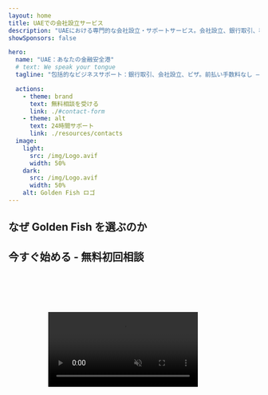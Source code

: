 ```yaml
---
layout: home
title: UAEでの会社設立サービス
description: "UAEにおける専門的な会社設立・サポートサービス。会社設立、銀行取引、税務、法務、ビザソリューション。あなたのビジネスの夢を実現します。"
showSponsors: false

hero:
  name: "UAE：あなたの金融安全港"
  # text: We speak your tongue
  tagline: "包括的なビジネスサポート：銀行取引、会社設立、ビザ。前払い手数料なし – 承認後のみ支払い。"

  actions:
    - theme: brand
      text: 無料相談を受ける
      link: ./#contact-form
    - theme: alt
      text: 24時間サポート
      link: ./resources/contacts
  image:
    light:
      src: /img/Logo.avif
      width: 50%
    dark:
      src: /img/Logo.avif
      width: 50%
    alt: Golden Fish ロゴ
---
```


<FeatureCards :features="[
  {
    title: '銀行口座開設',
    details: 'UAEの信頼できる銀行で、ビジネスまたは個人の銀行口座を簡単に開設。',
    items: [
      '法人口座開設の承認を保証',
      '90%の成功率',
      '**前払い手数料なし** - 承認後のみ支払い',
    ],
    linkText: '詳細を見る',
    link: './uae-business/offer/banking/',
    icon: {
      light: '/img/iStock-2153786564.avif',
      dark: '/img/iStock-2166793628.avif',
      alt: '銀行サービス'
    }
  },
  {
    title: 'Golden Visa & 居住権',
    details: 'スムーズな申請プロセスで長期居住のためのUAE **Golden Visa** を取得。',
    items: [
      '**6ヶ月ごとのUAE入国が不要**',
      '98%の成功率',
      '**前払い手数料なし** - 承認後のみ支払い',
    ],
    linkText: '詳細を見る',
    link: './uae-business/offer/golden-visa/',
    icon: {
      light: '/img/iStock-1312241253.avif',
      dark: '/img/ILONMASKID.webp',
      alt: 'ビザサービス'
    }
  },
  {
    title: '会社設立ガイド',
    details: 'Free Zone、オフショア、Mainland、支店での会社設立の完全ガイド。',
    items: [
      'Free ZoneとMainlandで**100%外国人所有**が可能',
      '低税率 - 法人税9%のみ',
      '為替管理なし - 簡単な資本送金',
    ],
    linkText: '詳細を見る',
    link: './uae-business/company-registration/overview',
    icon: {
      light: '/img/iStock-2051326997.avif',
      dark: '/img/iStock-1448478309.jpg',
      alt: '会社設立ガイド'
    }
  },
]" />

<FeatureCards :features="[
  {
    title: 'コンプライアンスサービス',
    details: '当社の専門家が、ESRレポートやUBO申告を含むUAEの複雑な規制要件をサポートします。',
    items: [],
    linkText: '詳細を見る',
    link: './uae-business/company-registration/ubo',
    icon: {
      light: '/img/iStock-1299393716.avif',
      dark: '/img/iStock-2149731304.avif',
      alt: 'コンプライアンスサービス'
    }
  },
  {
    title: '法人税・付加価値税',
    details: '連邦税務局（FTA）への法人税・付加価値税の義務を確実に遵守するための専門的なアドバイス。',
    items: [],
    linkText: '詳細を見る',
    link: './uae-business/company-registration/accounting-legal',
    icon: {
      light: '/img/iStock-1018285934.avif',
      dark: '/img/iStock-584576538.avif',
      alt: '税務サービス'
    }
  },
  {
    title: '法務サービス',
    details: '法務チームがM&A、企業再編、資金調達、紛争解決に関するUAEの法律についてアドバイスを提供。',
    items: [],
    linkText: '詳細を見る',
    link: './uae-business/company-registration/Protect-Your-Business',
    icon: {
      light: '/img/iStock-650045508.avif',
      dark: '/img/iStock-1498627598.avif',
      alt: '法務サービス'
    }
  },
  {
    title: '会計・給与計算',
    details: '当社の会計士が、採用コストを削減しながら、帳簿記帳、照合、給与計算、監査サポートを提供します。',
    items: [],
    linkText: '詳細を見る',
    link: './resources/contacts',
    icon: {
      light: '/img/iStock-1022793868.avif',
      dark: '/img/iStock-1320130292.jpg',
      alt: '会計サービス'
    }
  },
]" />

## なぜ Golden Fish を選ぶのか

<BenefitsList :features="[
{
 icon: '💰',
 title: '成功報酬制',
 text: '**前払い手数料なし - 承認後のみ支払い。** 隠れた費用のない完全な透明性。'
},
{
 icon: '🔄',
 title: '複数のソリューション',
 text: '国内外の銀行へのアクセス。主要な申請が却下された場合の代替オプション。'
},
{
 icon: '🏦',
 title: '銀行との関係',
 text: 'UAEおよび国際的な主要銀行との強力なパートナーシップ。承認の可能性を最大化するための複数の銀行への申請。'
},
{
 icon: '📊',
 title: '完全なマネジメント',
 text: '書類作成から口座開設まで一貫したサポート、週次の進捗報告、銀行との直接的なコミュニケーション。'
},
{
 icon: '📝',
 title: 'プロフェッショナルな書類作成',
 text: '当社のチームが包括的なビジネスプランを作成し、すべてのコンプライアンス文書を処理します。'
},
{
 icon: '🤝',
 title: '継続的なサポート',
 text: '口座開設後も、銀行業務とコンプライアンス要件に関する継続的なサポートを提供。'
}
]" />

## 今すぐ始める - 無料初回相談

<div id="contact-form"></div>

<!-- <ContactForm
 mediaUrl="/img/iStock-2185906461.mp4"
 redirectUrl="../../company-registration/banking"
 selectLabel="どのようなサポートが必要ですか？ *"
 selectPlaceholder="サービスタイプを選択"
 messagePlaceholder="ご要望の概要をご記入ください"
 :selectOptions="[
   '🏦 法人銀行口座開設',
   '👨‍💼 会社設立（Free Zone/Mainland/支店）',
   '🌐 就労/フリーランス/学生ビザ',
   '💎 Golden Visa（10年）',
   '📋 事業ライセンスと許可証',
   '💰 法人税とVATサービス',
   '📊 会計と給与計算',
   '⚖️ 法務サービス',
   '📝 PRO サービスとコンプライアンス',
   'ℹ️ その他のサービス'
 ]"
/> -->

<video  autoplay muted playsinline style="padding: 80px" >
  <source src="/img/iStock-2185906461.mp4" type="video/mp4">
</video>

<ContactFormModal formName="お問い合わせ" buttonText="メッセージを送信" 
:services="['📝 会社登記', '🏧 銀行口座開設', '🪪 EID & Golden Visa', 'その他のサービス']"/>

<!-- <br>

# 成功事例

<br>

<ImageGrid :images="[
  { src: '/img/iStock-1945498989.avif', href: './immigration.md', alt: 'UAE 移民' },
  { src: '/img/iStock-1965736217.avif', href: './immigration.md', alt: 'UAE 移民' },
]"/> -->
